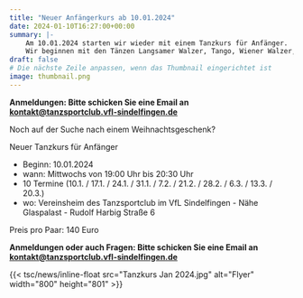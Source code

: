 ```yaml
---
title: "Neuer Anfängerkurs ab 10.01.2024"
date: 2024-01-10T16:27:00+00:00
summary: |-
    Am 10.01.2024 starten wir wieder mit einem Tanzkurs für Anfänger.
    Wir beginnen mit den Tänzen Langsamer Walzer, Tango, Wiener Walzer, Quickstep, ChaChaCha, Rumba, Jive und Discofox.
draft: false
# Die nächste Zeile anpassen, wenn das Thumbnail eingerichtet ist
image: thumbnail.png
---
```


**Anmeldungen: Bitte schicken Sie eine Email an kontakt@tanzsportclub.vfl-sindelfingen.de**

Noch auf der Suche nach einem Weihnachtsgeschenk?

Neuer Tanzkurs für Anfänger

- Beginn: 10.01.2024
- wann: Mittwochs von 19:00 Uhr bis 20:30 Uhr
- 10 Termine (10.1. / 17.1. / 24.1. / 31.1. / 7.2. / 21.2. / 28.2. / 6.3. / 13.3. / 20.3.)
- wo: Vereinsheim des Tanzsportclub im VfL Sindelfingen - Nähe Glaspalast - Rudolf Harbig Straße 6

Preis pro Paar: 140 Euro

**Anmeldungen oder auch Fragen: Bitte schicken Sie eine Email an kontakt@tanzsportclub.vfl-sindelfingen.de**

<!-- Das ist ein einzelnes Bild: -->
{{< tsc/news/inline-float src="Tanzkurs Jan 2024.jpg" alt="Flyer" width="800" height="801" >}}

